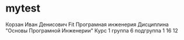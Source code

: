# mytest
Корзан
Иван
Денисович
Fit
Програмная инженерия
Дисциплина "Основы Програмной Инженерии"
Курс 1 группа 6 подгруппа 1
16 12
